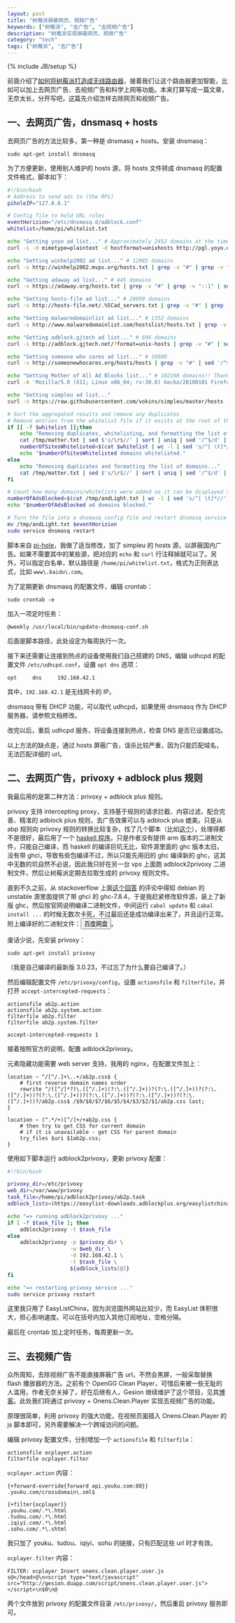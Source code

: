 ```yaml
---
layout: post
title: "树莓派屏蔽网页、视频广告"
keywords: ["树莓派", "去广告", "去视频广告"]
description: "树莓派实现屏蔽网页、视频广告"
category: "tech"
tags: ["树莓派", "去广告"]
---
```

{% include JB/setup %}

前面介绍了[如何将树莓派打造成无线路由器](/tech/turn-raspberry-pi-into-a-router.html)，接着我们让这个路由器更加智能，比如可以加上去网页广告、去视频广告和科学上网等功能。本来打算写成一篇文章，无奈太长，分开写吧，这篇先介绍怎样去除网页和视频广告。

## 一、去网页广告，dnsmasq + hosts

去网页广告的方法比较多，第一种是 dnsmasq + hosts。安装 dnsmasq：

```
sudo apt-get install dnsmasq
```

为了方便更新，使用别人维护的 hosts 源，将 hosts 文件转成 dnsmasq 的配置文件格式，脚本如下：

```bash
#!/bin/bash
# Address to send ads to (the RPi)
piholeIP="127.0.0.1"

# Config file to hold URL rules
eventHorizion="/etc/dnsmasq.d/adblock.conf"
whitelist=/home/pi/whitelist.txt

echo "Getting yoyo ad list..." # Approximately 2452 domains at the time of writing
curl -s -d mimetype=plaintext -d hostformat=unixhosts http://pgl.yoyo.org/adservers/serverlist.php? | sort > /tmp/matter.txt

echo "Getting winhelp2002 ad list..." # 12985 domains
curl -s http://winhelp2002.mvps.org/hosts.txt | grep -v "#" | grep -v "127.0.0.1" | sed '/^$/d' | sed 's/\ /\\ /g' | awk '{print $2}' | sort >> /tmp/matter.txt

echo "Getting adaway ad list..." # 445 domains
curl -s https://adaway.org/hosts.txt | grep -v "#" | grep -v "::1" | sed '/^$/d' | sed 's/\ /\\ /g' | awk '{print $2}' | grep -v '^\\' | grep -v '\\$' | sort >> /tmp/matter.txt

echo "Getting hosts-file ad list..." # 28050 domains
curl -s http://hosts-file.net/.%5Cad_servers.txt | grep -v "#" | grep -v "::1" | sed '/^$/d' | sed 's/\ /\\ /g' | awk '{print $2}' | grep -v '^\\' | grep -v '\\$' | sort >> /tmp/matter.txt

echo "Getting malwaredomainlist ad list..." # 1352 domains
curl -s http://www.malwaredomainlist.com/hostslist/hosts.txt | grep -v "#" | sed '/^$/d' | sed 's/\ /\\ /g' | awk '{print $3}' | grep -v '^\\' | grep -v '\\$' | sort >> /tmp/matter.txt

echo "Getting adblock.gjtech ad list..." # 696 domains
curl -s http://adblock.gjtech.net/?format=unix-hosts | grep -v "#" | sed '/^$/d' | sed 's/\ /\\ /g' | awk '{print $2}' | grep -v '^\\' | grep -v '\\$' | sort >> /tmp/matter.txt

echo "Getting someone who cares ad list..." # 10600
curl -s http://someonewhocares.org/hosts/hosts | grep -v "#" | sed '/^$/d' | sed 's/\ /\\ /g' | grep -v '^\\' | grep -v '\\$' | awk '{print $2}' | grep -v '^\\' | grep -v '\\$' | sort >> /tmp/matter.txt

echo "Getting Mother of All Ad Blocks list..." # 102168 domains!! Thanks Kacy
curl -A 'Mozilla/5.0 (X11; Linux x86_64; rv:30.0) Gecko/20100101 Firefox/30.0' -e http://forum.xda-developers.com/ http://adblock.mahakala.is/ | grep -v "#" | awk '{print $2}' | sort >> /tmp/matter.txt

echo "Getting simpleu ad list..."
curl -s https://raw.githubusercontent.com/vokins/simpleu/master/hosts | sed -e '1,/@SmartDirect/d' | grep '127\.0\.0\.1' | grep -v 'localhost' | grep -v '#' | grep -v '::' | awk '{print $2}' | sort >> /tmp/matter.txt

# Sort the aggregated results and remove any duplicates
# Remove entries from the whitelist file if it exists at the root of the current user's home folder
if [[ -f $whitelist ]];then
    echo "Removing duplicates, whitelisting, and formatting the list of domains..."
    cat /tmp/matter.txt | sed $'s/\r$//' | sort | uniq | sed '/^$/d' | grep -v -x -f $whitelist | awk -v "IP=$piholeIP" '{sub(/\r$/,""); print "address=/"$0"/"IP}' > /tmp/andLight.txt
    numberOfSitesWhitelisted=$(cat $whitelist | wc -l | sed 's/^[ \t]*//')
    echo "$numberOfSitesWhitelisted domains whitelisted."
else
    echo "Removing duplicates and formatting the list of domains..."
    cat /tmp/matter.txt | sed $'s/\r$//' | sort | uniq | sed '/^$/d' | awk -v "IP=$piholeIP" '{sub(/\r$/,""); print "address=/"$0"/"IP}' > /tmp/andLight.txt
fi

# Count how many domains/whitelists were added so it can be displayed to the user
numberOfAdsBlocked=$(cat /tmp/andLight.txt | wc -l | sed 's/^[ \t]*//')
echo "$numberOfAdsBlocked ad domains blocked."

# Turn the file into a dnsmasq config file and restart dnsmasq service
mv /tmp/andLight.txt $eventHorizion
sudo service dnsmasq restart
```

脚本来自 [pi-hole](https://github.com/jacobsalmela/pi-hole)，我做了适当修改，加了 simpleu 的 hosts 源，以屏蔽国内广告。如果不需要其中的某些源，把对应的 `echo` 和 `curl` 行注释掉就可以了。另外，可以指定白名单，默认路径是 `/home/pi/whitelist.txt`，格式为正则表达式，比如 `www\.baidu\.com`。

为了定期更新 dnsmasq 的配置文件，编辑 crontab：

```
sudo crontab -e
```

加入一项定时任务：

```
@weekly /usr/local/bin/update-dnsmasq-conf.sh
```

后面是脚本路径，此处设定为每周执行一次。

接下来还需要让连接到热点的设备使用我们自己搭建的 DNS，编辑 udhcpd 的配置文件 `/etc/udhcpd.conf`，设置 `opt dns` 选项：

```
opt     dns     192.168.42.1
```

其中，`192.168.42.1` 是无线网卡的 IP。

dnsmasq 带有 DHCP 功能，可以取代 udhcpd，如果使用 dnsmasq 作为 DHCP 服务器，请参照文档修改。

改完以后，重启 udhcpd 服务，将设备连接到热点，检查 DNS 是否已设置成功。

以上方法的缺点是，通过 hosts 屏蔽广告，误杀比较严重，因为只能匹配域名，无法匹配详细的 url。

## 二、去网页广告，privoxy + adblock plus 规则

我最后用的是第二种方法：privoxy + adblock plus 规则。

privoxy 支持 intercepting proxy，支持基于规则的请求拦截、内容过滤，配合完善、精准的 adblock plus 规则，去广告效果可以与 adblock plus 媲美。只是从 abp 规则向 privoxy 规则的转换比较复杂，找了几个脚本（比如[这个](https://github.com/Andrwe/privoxy-blocklist)），处理得都不是很好，最后用了一个 [haskell 程序](https://projects.zubr.me/wiki/adblock2privoxy)。只是作者没有提供 arm 版本的二进制文件，只能自己编译，而 haskell 的编译巨坑无比，软件源里面的 ghc 版本太旧，没有带 ghci，导致有些包编译不过，所以只能先用旧的 ghc 编译新的 ghc，这其中无数的坑自然不必说，因此我只好在另一台 vps 上面跑 adblock2privoxy 二进制文件，然后让树莓派定期去拉取生成的 privoxy 规则文件。

直到不久之前，从 stackoverflow 上面[这个回答](http://stackoverflow.com/a/29380559) 的评论中得知 debian 的 unstable 源里面提供了带 ghci 的 ghc-7.8.4，于是我赶紧修改软件源，装上了新版 ghc，然后按官网说明编译二进制文件，中间运行 `cabal update` 和 `cabal install ...` 的时候无数次卡死，不过最后还是成功编译出来了，并且运行正常。附上编译好的二进制文件：<a href="http://pan.baidu.com/s/1ntxfIB3" title="前往网盘下载"><button class="blue"><i class="icon-download-alt"></i> 百度网盘</button></a>。

废话少说，先安装 privoxy：

```
sudo apt-get install privoxy
```

（我是自己编译的最新版 3.0.23，不过忘了为什么要自己编译了。）

然后编辑配置文件 `/etc/privoxy/config`，设置 `actionsfile` 和 `filterfile`，并打开 `accept-intercepted-requests`：

```
actionsfile ab2p.action
actionsfile ab2p.system.action
filterfile ab2p.filter
filterfile ab2p.system.filter

accept-intercepted-requests 1
```

接着按照官方的说明，配置 adblock2privoxy。

元素隐藏功能需要 web server 支持，我用的 nginx，在配置文件加上：

```
location ~ ^/[^/.]+\..+/ab2p.css$ {
    # first reverse domain names order
    rewrite ^/([^/]*?)\.([^/.]+)(?:\.([^/.]+))?(?:\.([^/.]+))?(?:\.([^/.]+))?(?:\.([^/.]+))?(?:\.([^/.]+))?(?:\.([^/.]+))?(?:\.([^/.]+))?/ab2p.css$ /$9/$8/$7/$6/$5/$4/$3/$2/$1/ab2p.css last;
}

location ~ (^.*/+)[^/]+/+ab2p.css {
    # then try to get CSS for current domain
    # if it is unavailable - get CSS for parent domain
    try_files $uri $1ab2p.css;
}
```

使用如下脚本运行 adblock2privoxy，更新 privoxy 配置：

```bash
#!/bin/bash

privoxy_dir=/etc/privoxy
web_dir=/var/www/privoxy
task_file=/home/pi/adblock2privoxy/ab2p.task
adblock_lists=(https://easylist-downloads.adblockplus.org/easylistchina.txt)

echo "=> running adblock2privoxy ..."
if [ -f $task_file ]; then
    adblock2privoxy -t $task_file
else
    adblock2privoxy -p $privoxy_dir \
                    -w $web_dir \
                    -d 192.168.42.1 \
                    -t $task_file \
                    ${adblock_lists[@]}
fi

echo "=> restarting privoxy service ..."
sudo service privoxy restart
```

这里我只用了 EasyListChina，因为浏览国外网站比较少，而 EasyList 体积很大，担心影响速度。可以在括号内加入其他订阅地址，空格分隔。

最后在 crontab 加上定时任务，每周更新一次。

## 三、去视频广告

众所周知，去除视频广告不能直接屏蔽广告 url，不然会黑屏，一般采取替换 flash 播放器的方法。之前有个 OpenGG Clean Player，可惜后来被一些无耻的人滥用，作者无奈关掉了，好在后继有人，Gesion 继续维护了这个项目，见其[博客](http://blog.onens.com/onens-clean-player.html)。此处我们将通过 privoxy + Onens.Clean.Player 实现去视频广告的功能。

原理很简单，利用 privoxy 的强大功能，在视频页面插入 Onens.Clean.Player 的 js 脚本即可，另外需要解决一个跨域访问的问题。

编辑 privoxy 配置文件，分别增加一个 `actionsfile` 和 `filterfile`：

```
actionsfile ocplayer.action
filterfile ocplayer.filter
```

`ocplayer.action` 内容：

```
{+forward-override{forward api.youku.com:80}}
.youku.com/crossdomain\.xml$

{+filter{ocplayer}}
.youku.com/.*\.html
.tudou.com/.*\.html
.iqiyi.com/.*\.html
.sohu.com/.*\.shtml
```

我只加了 youku、tudou、iqiyi、sohu 的链接，只有匹配这些 url 时才有效。

`ocplayer.filter` 内容：

```
FILTER: ocplayer Insert onens.clean.player.user.js
s@</head>@\n<script type="text/javascript" src="http://gesion.duapp.com/script/onens.clean.player.user.js"></script>\n$0\n@
```

两个文件放到 privoxy 的配置文件目录 `/etc/privoxy/`，然后重启 privoxy 服务即可。
